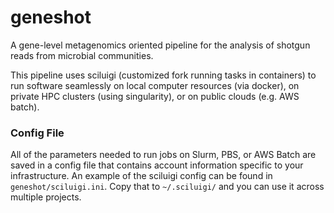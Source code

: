 # geneshot

A gene-level metagenomics oriented pipeline for the analysis of shotgun reads from microbial communities.

This pipeline uses sciluigi (customized fork running tasks in containers) to run software seamlessly 
on local computer resources (via docker), on private HPC clusters (using singularity), or on public clouds 
(e.g. AWS batch).

### Config File

All of the parameters needed to run jobs on Slurm, PBS, or AWS Batch are saved in a config file
that contains account information specific to your infrastructure. An example of the sciluigi
config can be found in `geneshot/sciluigi.ini`. Copy that to `~/.sciluigi/` and you can use it
across multiple projects.
